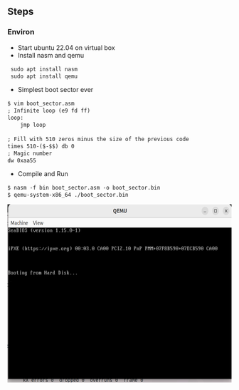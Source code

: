 ## Steps

### Environ
- Start ubuntu 22.04 on virtual box 
- Install nasm and qemu
```
 sudo apt install nasm
 sudo apt install qemu
```
- Simplest boot sector ever
```
$ vim boot_sector.asm
; Infinite loop (e9 fd ff)
loop:
    jmp loop 

; Fill with 510 zeros minus the size of the previous code
times 510-($-$$) db 0
; Magic number
dw 0xaa55  
```
- Compile and Run
```
$ nasm -f bin boot_sector.asm -o boot_sector.bin
$ qemu-system-x86_64 ./boot_sector.bin 
```
<img src="qemu_boot.png" width="700" height="400">

